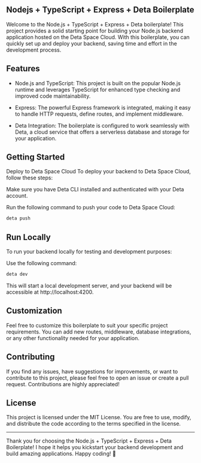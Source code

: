 ## Nodejs + TypeScript + Express + Deta Boilerplate

Welcome to the Node.js + TypeScript + Express + Deta boilerplate! This project provides a solid starting point for building your Node.js backend application hosted on the Deta Space Cloud. With this boilerplate, you can quickly set up and deploy your backend, saving time and effort in the development process.

## Features

- Node.js and TypeScript: This project is built on the popular Node.js runtime and leverages TypeScript for enhanced type checking and improved code maintainability.

- Express: The powerful Express framework is integrated, making it easy to handle HTTP requests, define routes, and implement middleware.

- Deta Integration: The boilerplate is configured to work seamlessly with Deta, a cloud service that offers a serverless database and storage for your application.

## Getting Started

Deploy to Deta Space Cloud
To deploy your backend to Deta Space Cloud, follow these steps:

Make sure you have Deta CLI installed and authenticated with your Deta account.

Run the following command to push your code to Deta Space Cloud:

```sh
deta push
```

## Run Locally

To run your backend locally for testing and development purposes:

Use the following command:

```sh
deta dev
```

This will start a local development server, and your backend will be accessible at http://localhost:4200.

## Customization

Feel free to customize this boilerplate to suit your specific project requirements. You can add new routes, middleware, database integrations, or any other functionality needed for your application.

## Contributing

If you find any issues, have suggestions for improvements, or want to contribute to this project, please feel free to open an issue or create a pull request. Contributions are highly appreciated!

## License

This project is licensed under the MIT License. You are free to use, modify, and distribute the code according to the terms specified in the license.

---

Thank you for choosing the Node.js + TypeScript + Express + Deta Boilerplate! I hope it helps you kickstart your backend development and build amazing applications. Happy coding! 🚀

